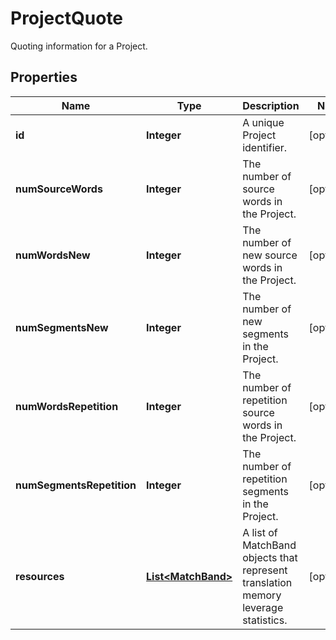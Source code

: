 

# ProjectQuote

Quoting information for a Project. 
## Properties

Name | Type | Description | Notes
------------ | ------------- | ------------- | -------------
**id** | **Integer** | A unique Project identifier. |  [optional]
**numSourceWords** | **Integer** | The number of source words in the Project. |  [optional]
**numWordsNew** | **Integer** | The number of new source words in the Project. |  [optional]
**numSegmentsNew** | **Integer** | The number of new segments in the Project. |  [optional]
**numWordsRepetition** | **Integer** | The number of repetition source words in the Project. |  [optional]
**numSegmentsRepetition** | **Integer** | The number of repetition segments in the Project. |  [optional]
**resources** | [**List&lt;MatchBand&gt;**](MatchBand.md) | A list of MatchBand objects that represent translation memory leverage statistics. |  [optional]



